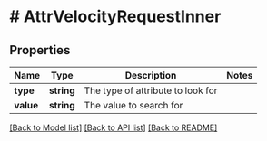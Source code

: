 # # AttrVelocityRequestInner

## Properties

Name | Type | Description | Notes
------------ | ------------- | ------------- | -------------
**type** | **string** | The type of attribute to look for |
**value** | **string** | The value to search for |

[[Back to Model list]](../../README.md#models) [[Back to API list]](../../README.md#endpoints) [[Back to README]](../../README.md)
